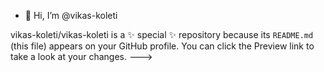 - 👋 Hi, I’m @vikas-koleti

vikas-koleti/vikas-koleti is a ✨ special ✨ repository because its `README.md` (this file) appears on your GitHub profile.
You can click the Preview link to take a look at your changes.
--->
